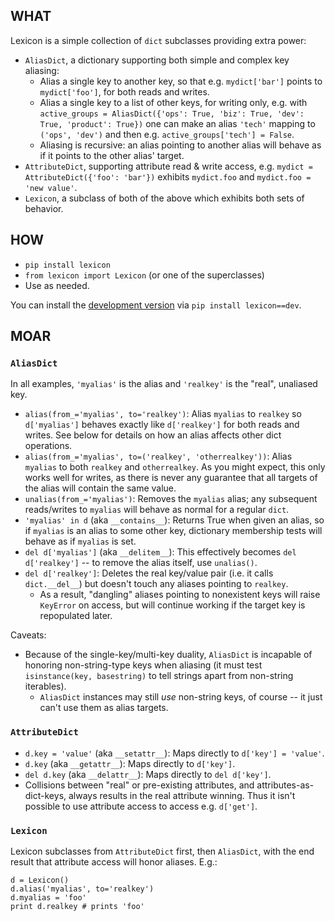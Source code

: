 ## WHAT

Lexicon is a simple collection of `dict` subclasses providing extra power:

* `AliasDict`, a dictionary supporting both simple and complex key aliasing:
    * Alias a single key to another key, so that e.g. `mydict['bar']` points to
    `mydict['foo']`, for both reads and writes.
    * Alias a single key to a list of other keys, for writing only, e.g. with
    `active_groups = AliasDict({'ops': True, 'biz': True, 'dev': True,
    'product': True})` one can make an alias `'tech'` mapping to `('ops',
    'dev')` and then e.g. `active_groups['tech'] = False`.
    * Aliasing is recursive: an alias pointing to another alias will behave as
    if it points to the other alias' target.
* `AttributeDict`, supporting attribute read & write access, e.g.
  `mydict = AttributeDict({'foo': 'bar'})` exhibits `mydict.foo` and
  `mydict.foo = 'new value'`.
* `Lexicon`, a subclass of both of the above which exhibits both sets of
  behavior.

## HOW

* `pip install lexicon`
* `from lexicon import Lexicon` (or one of the superclasses)
* Use as needed.

You can install the [development
version](https://github.com/bitprophet/lexicon/tarball/master#egg=lexicon-dev)
via `pip install lexicon==dev`.

## MOAR

### `AliasDict`

In all examples, `'myalias'` is the alias and `'realkey'` is the "real",
unaliased key.

* `alias(from_='myalias', to='realkey')`: Alias `myalias` to `realkey` so
  `d['myalias']` behaves exactly like `d['realkey']` for both reads and writes.
  See below for details on how an alias affects other dict operations.
* `alias(from_='myalias', to=('realkey', 'otherrealkey'))`: Alias `myalias` to
  both `realkey` and `otherrealkey`. As you might expect, this only works well
  for writes, as there is never any guarantee that all targets of the alias
  will contain the same value.
* `unalias(from_='myalias')`: Removes the `myalias` alias; any subsequent
  reads/writes to `myalias` will behave as normal for a regular `dict`.
* `'myalias' in d` (aka `__contains__`): Returns True when given an alias, so
  if `myalias` is an alias to some other key, dictionary membership tests will
  behave as if `myalias` is set.
* `del d['myalias']` (aka `__delitem__`): This effectively becomes `del
  d['realkey']` -- to remove the alias itself, use `unalias()`.
* `del d['realkey']`: Deletes the real key/value pair (i.e. it calls
  `dict.__del__`) but doesn't touch any aliases pointing to `realkey`.
    * As a result, "dangling" aliases pointing to nonexistent keys will raise
    `KeyError` on access, but will continue working if the target key is
    repopulated later.

Caveats:

* Because of the single-key/multi-key duality, `AliasDict` is incapable of
  honoring non-string-type keys when aliasing (it must test `isinstance(key,
  basestring)` to tell strings apart from non-string iterables).
    * `AliasDict` instances may still *use* non-string keys, of course -- it
    just can't use them as alias targets.

### `AttributeDict`

* `d.key = 'value'` (aka `__setattr__`): Maps directly to `d['key'] = 'value'`.
* `d.key` (aka `__getattr__`): Maps directly to `d['key']`.
* `del d.key` (aka `__delattr__`): Maps directly to `del d['key']`.
* Collisions between "real" or pre-existing attributes, and
  attributes-as-dict-keys, always results in the real attribute winning. Thus
  it isn't possible to use attribute access to access e.g. `d['get']`.

### `Lexicon`

Lexicon subclasses from `AttributeDict` first, then `AliasDict`, with the end
result that attribute access will honor aliases. E.g.:

    d = Lexicon()
    d.alias('myalias', to='realkey')
    d.myalias = 'foo'
    print d.realkey # prints 'foo'
